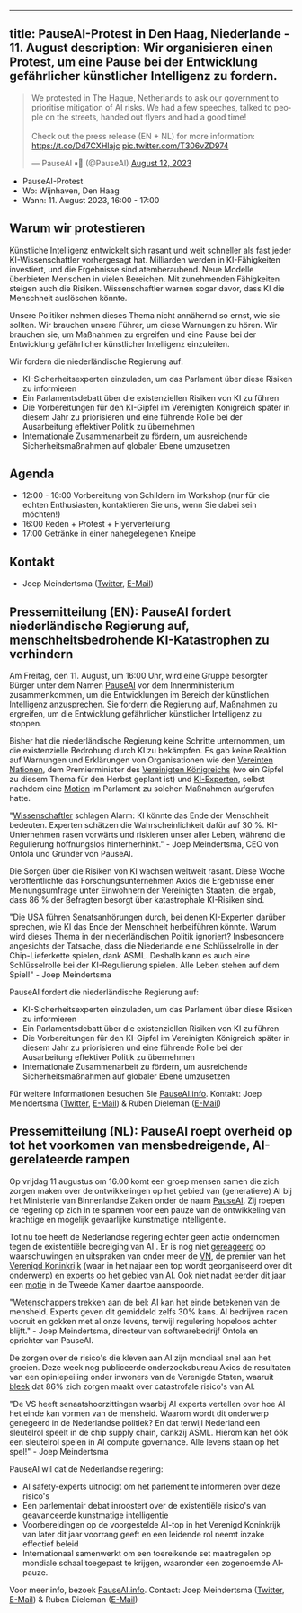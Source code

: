 

---
title: PauseAI-Protest in Den Haag, Niederlande - 11. August
description: Wir organisieren einen Protest, um eine Pause bei der Entwicklung gefährlicher künstlicher Intelligenz zu fordern.
---

<script>
    import WidgetConsent from '$lib/components/widget-consent/WidgetConsent.svelte'
</script>

<WidgetConsent>
<div>
<blockquote class="twitter-tweet"><p lang="en" dir="ltr">We protested in The Hague, Netherlands to ask our government to prioritise mitigation of AI risks. We had a few speeches, talked to people on the streets, handed out flyers and had a good time!<br><br>Check out the press release (EN + NL) for more information: <a href="https://t.co/Dd7CXHlajc">https://t.co/Dd7CXHlajc</a> <a href="https://t.co/T306vZD974">pic.twitter.com/T306vZD974</a></p>&mdash; PauseAI ⏸🤖 (@PauseAI) <a href="https://twitter.com/PauseAI/status/1690290512643719168?ref_src=twsrc%5Etfw">August 12, 2023</a></blockquote> <script async src="https://platform.twitter.com/widgets.js" charset="utf-8"></script>
</div>
</WidgetConsent>

- PauseAI-Protest
- Wo: Wijnhaven, Den Haag
- Wann: 11. August 2023, 16:00 - 17:00

## Warum wir protestieren

Künstliche Intelligenz entwickelt sich rasant und weit schneller als fast jeder KI-Wissenschaftler vorhergesagt hat.
Milliarden werden in KI-Fähigkeiten investiert, und die Ergebnisse sind atemberaubend.
Neue Modelle überbieten Menschen in vielen Bereichen.
Mit zunehmenden Fähigkeiten steigen auch die Risiken.
Wissenschaftler warnen sogar davor, dass KI die Menschheit auslöschen könnte.

Unsere Politiker nehmen dieses Thema nicht annähernd so ernst, wie sie sollten.
Wir brauchen unsere Führer, um diese Warnungen zu hören.
Wir brauchen sie, um Maßnahmen zu ergreifen und eine Pause bei der Entwicklung gefährlicher künstlicher Intelligenz einzuleiten.

Wir fordern die niederländische Regierung auf:

- KI-Sicherheitsexperten einzuladen, um das Parlament über diese Risiken zu informieren
- Ein Parlamentsdebatt über die existenziellen Risiken von KI zu führen
- Die Vorbereitungen für den KI-Gipfel im Vereinigten Königreich später in diesem Jahr zu priorisieren und eine führende Rolle bei der Ausarbeitung effektiver Politik zu übernehmen
- Internationale Zusammenarbeit zu fördern, um ausreichende Sicherheitsmaßnahmen auf globaler Ebene umzusetzen

## Agenda

- 12:00 - 16:00 Vorbereitung von Schildern im Workshop (nur für die echten Enthusiasten, kontaktieren Sie uns, wenn Sie dabei sein möchten!)
- 16:00 Reden + Protest + Flyerverteilung
- 17:00 Getränke in einer nahegelegenen Kneipe

## Kontakt

- Joep Meindertsma ([Twitter](https://twitter.com/joepmeindertsma), [E-Mail](mailto:joep@ontola.io))

## Pressemitteilung (EN): PauseAI fordert niederländische Regierung auf, menschheitsbedrohende KI-Katastrophen zu verhindern

Am Freitag, den 11. August, um 16:00 Uhr, wird eine Gruppe besorgter Bürger unter dem Namen [PauseAI](http://pauseai.info) vor dem Innenministerium zusammenkommen, um die Entwicklungen im Bereich der künstlichen Intelligenz anzusprechen. Sie fordern die Regierung auf, Maßnahmen zu ergreifen, um die Entwicklung gefährlicher künstlicher Intelligenz zu stoppen.

Bisher hat die niederländische Regierung keine Schritte unternommen, um die existenzielle Bedrohung durch KI zu bekämpfen. Es gab keine Reaktion auf Warnungen und Erklärungen von Organisationen wie den [Vereinten Nationen](https://www.linkedin.com/feed/update/urn:li:activity:7075767810336923648), dem Premierminister des [Vereinigten Königreichs](https://www.theguardian.com/technology/2023/may/25/no-10-acknowledges-existential-risk-ai-first-time-rishi-sunak?) (wo ein Gipfel zu diesem Thema für den Herbst geplant ist) und [KI-Experten](https://nos.nl/op3/artikel/2012979-wetenschappers-waarschuwen-voor-kunstmatige-intelligentie), selbst nachdem eine [Motion](https://www.parlementairemonitor.nl/9353000/1/j9vvij5epmj1ey0/vm1rshv2ulz5) im Parlament zu solchen Maßnahmen aufgerufen hatte.

"[Wissenschaftler](https://www.safe.ai/statement-on-ai-risk) schlagen Alarm: KI könnte das Ende der Menschheit bedeuten. Experten schätzen die Wahrscheinlichkeit dafür auf 30 %. KI-Unternehmen rasen vorwärts und riskieren unser aller Leben, während die Regulierung hoffnungslos hinterherhinkt." - Joep Meindertsma, CEO von Ontola und Gründer von PauseAI.

Die Sorgen über die Risiken von KI wachsen weltweit rasant. Diese Woche veröffentlichte das Forschungsunternehmen Axios die Ergebnisse einer Meinungsumfrage unter Einwohnern der Vereinigten Staaten, die ergab, dass 86 % der Befragten besorgt über katastrophale KI-Risiken sind.

"Die USA führen Senatsanhörungen durch, bei denen KI-Experten darüber sprechen, wie KI das Ende der Menschheit herbeiführen könnte. Warum wird dieses Thema in der niederländischen Politik ignoriert? Insbesondere angesichts der Tatsache, dass die Niederlande eine Schlüsselrolle in der Chip-Lieferkette spielen, dank ASML. Deshalb kann es auch eine Schlüsselrolle bei der KI-Regulierung spielen. Alle Leben stehen auf dem Spiel!" - Joep Meindertsma

PauseAI fordert die niederländische Regierung auf:

- KI-Sicherheitsexperten einzuladen, um das Parlament über diese Risiken zu informieren
- Ein Parlamentsdebatt über die existenziellen Risiken von KI zu führen
- Die Vorbereitungen für den KI-Gipfel im Vereinigten Königreich später in diesem Jahr zu priorisieren und eine führende Rolle bei der Ausarbeitung effektiver Politik zu übernehmen
- Internationale Zusammenarbeit zu fördern, um ausreichende Sicherheitsmaßnahmen auf globaler Ebene umzusetzen

Für weitere Informationen besuchen Sie [PauseAI.info](http://pauseai.info). Kontakt: Joep Meindertsma ([Twitter](https://twitter.com/joepmeindertsma), [E-Mail](mailto:joep@ontola.io)) & Ruben Dieleman ([E-Mail](mailto:ruben@existentialriskobservatory.org))

## Pressemitteilung (NL): PauseAI roept overheid op tot het voorkomen van mensbedreigende, AI-gerelateerde rampen

Op vrijdag 11 augustus om 16.00 komt een groep mensen samen die zich zorgen maken over de ontwikkelingen op het gebied van (generatieve) AI bij het Ministerie van Binnenlandse Zaken onder de naam [PauseAI](http://pauseai.info). Zij roepen de regering op zich in te spannen voor een pauze van de ontwikkeling van krachtige en mogelijk gevaarlijke kunstmatige intelligentie.

Tot nu toe heeft de Nederlandse regering echter geen actie ondernomen tegen de existentiële bedreiging van AI . Er is nog niet [gereageerd](https://www.linkedin.com/feed/update/urn:li:activity:7075767810336923648) op waarschuwingen en uitspraken van onder meer de [VN](https://www.linkedin.com/feed/update/urn:li:activity:7075088560508284928), de premier van het [Verenigd Koninkrijk](https://www.theguardian.com/technology/2023/may/25/no-10-acknowledges-existential-risk-ai-first-time-rishi-sunak?) (waar in het najaar een top wordt georganiseerd over dit onderwerp) en [experts op het gebied van AI](https://nos.nl/op3/artikel/2012979-wetenschappers-waarschuwen-voor-kunstmatige-intelligentie). Ook niet nadat eerder dit jaar een [motie](https://www.parlementairemonitor.nl/9353000/1/j9vvij5epmj1ey0/vm1rshv2ulz5) in de Tweede Kamer daartoe aanspoorde.

"[Wetenschappers](https://www.safe.ai/statement-on-ai-risk) trekken aan de bel: AI kan het einde betekenen van de mensheid. Experts geven dit gemiddeld zelfs 30% kans. AI bedrijven racen vooruit en gokken met al onze levens, terwijl regulering hopeloos achter blijft." - Joep Meindertsma, directeur van softwarebedrijf Ontola en oprichter van PauseAI.

De zorgen over de risico's die kleven aan AI zijn mondiaal snel aan het groeien. Deze week nog publiceerde onderzoeksbureau Axios de resultaten van een opiniepeiling onder inwoners van de Verenigde Staten, waaruit [bleek](https://www.axios.com/2023/08/09/ai-voters-trust-government-regulation) dat 86% zich zorgen maakt over catastrofale risico's van AI.

"De VS heeft senaatshoorzittingen waarbij AI experts vertellen over hoe AI het einde kan vormen van de mensheid. Waarom wordt dit onderwerp genegeerd in de Nederlandse politiek? En dat terwijl Nederland een sleutelrol speelt in de chip supply chain, dankzij ASML. Hierom kan het óók een sleutelrol spelen in AI compute governance. Alle levens staan op het spel!" - Joep Meindertsma

PauseAI wil dat de Nederlandse regering:

- AI safety-experts uitnodigt om het parlement te informeren over deze risico's
- Een parlementair debat inroostert over de existentiële risico's van geavanceerde kunstmatige intelligentie
- Voorbereidingen op de voorgestelde AI-top in het Verenigd Koninkrijk van later dit jaar voorrang geeft en een leidende rol neemt inzake effectief beleid
- Internationaal samenwerkt om een toereikende set maatregelen op mondiale schaal toegepast te krijgen, waaronder een zogenoemde AI-pauze.

Voor meer info, bezoek [PauseAI.info](http://pauseai.info). Contact: Joep Meindertsma ([Twitter](https://twitter.com/joepmeindertsma), [E-Mail](mailto:joep@ontola.io)) & Ruben Dieleman ([E-Mail](mailto:ruben@existentialriskobservatory.org))